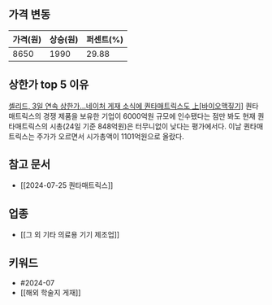 ## 가격 변동
| 가격(원) | 상승(원) | 퍼센트(%) |
| ----- | ----- | ------ |
| 8650  | 1990  | 29.88  |
## 상한가 top 5 이유
[셀리드, 3일 연속 상한가…네이처 게재 소식에 퀀타매트릭스도 上[바이오맥짚기]](https://n.news.naver.com/mnews/article/018/0005798607)
퀀타매트릭스의 경쟁 제품을 보유한 기업이 6000억원 규모에 인수됐다는 점만 봐도 현재 퀀타매트릭스의 시총(24일 기준 848억원)은 터무니없이 낮다는 평가에서다. 이날 퀀타매트릭스는 주가가 오르면서 시가총액이 1101억원으로 올랐다.
## 참고 문서
- [[2024-07-25 퀀타매트릭스]]
## 업종
- [[그 외 기타 의료용 기기 제조업]]
## 키워드
- #2024-07 
- [[해외 학술지 게재]]